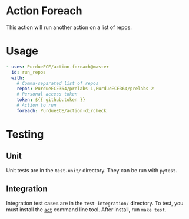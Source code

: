 # Action Foreach
This action will run another action on a list of repos.

# Usage
```yaml
- uses: PurdueECE/action-foreach@master
  id: run_repos
  with:
    # Comma-separated list of repos
    repos: PurdueECE364/prelabs-1,PurdueECE364/prelabs-2
    # Personal access token
    token: ${{ github.token }}
    # Action to run
    foreach: PurdueECE/action-dircheck
```

# Testing
## Unit
Unit tests are in the `test-unit/` directory. They can be run with `pytest`.
## Integration
Integration test cases are in the `test-integration/` directory.
To test, you must install the [`act`](https://github.com/nektos/act) command line tool.
After install, run `make test`.
